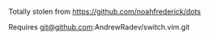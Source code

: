 
Totally stolen from https://github.com/noahfrederick/dots

Requires git@github.com:AndrewRadev/switch.vim.git

